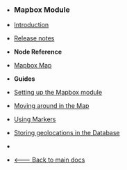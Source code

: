 -   <h3>Mapbox Module</h3>

-   [Introduction](modules/mapbox/)
-   [Release notes](modules/mapbox/release-notes.md)
    <br>

-   **Node Reference**

-   [Mapbox Map](modules/mapbox/mapbox-map.md)
    <br/>

-   **Guides**
-   [Setting up the Mapbox module](modules/mapbox/guides/setting-up/)
-   [Moving around in the Map]()
-   [Using Markers]()
-   [Storing geolocations in the Database]()
    <br/>

-   &nbsp;
-   [🡐 Back to main docs](/modules/modules)
